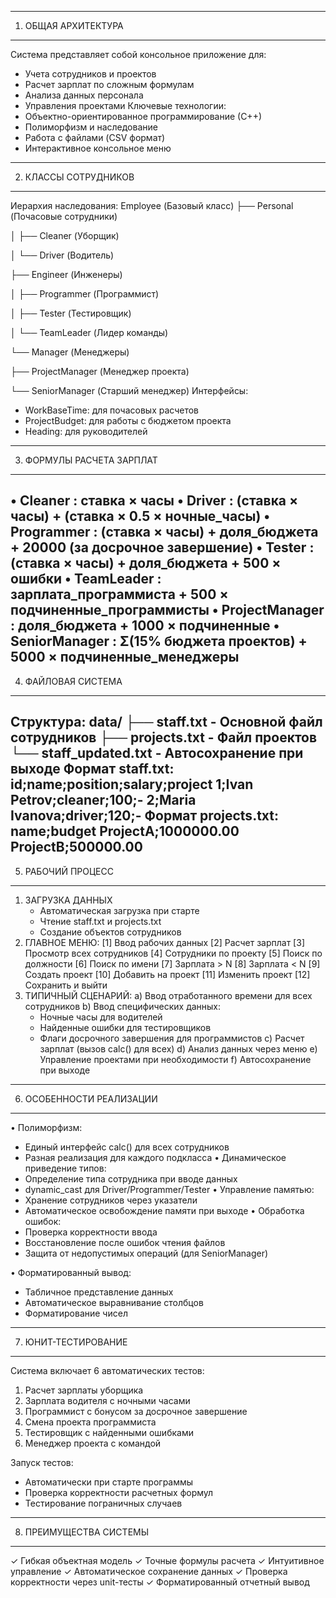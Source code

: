 -----------------
1. ОБЩАЯ АРХИТЕКТУРА
-----------------
Система представляет собой консольное приложение для:
- Учета сотрудников и проектов
- Расчет зарплат по сложным формулам
- Анализа данных персонала
- Управления проектами
Ключевые технологии:
- Объектно-ориентированное программирование (С++)
- Полиморфизм и наследование
- Работа с файлами (CSV формат)
- Интерактивное консольное меню
-----------------
2. КЛАССЫ СОТРУДНИКОВ
-----------------
Иерархия наследования:
Employee (Базовый класс)
├── Personal (Почасовые сотрудники)

│   ├── Cleaner (Уборщик)

│   └── Driver (Водитель)

├── Engineer (Инженеры)

│   ├── Programmer (Программист)

│   ├── Tester (Тестировщик)

│   └── TeamLeader (Лидер команды)

└── Manager (Менеджеры)

├── ProjectManager (Менеджер проекта)
    
└── SeniorManager (Старший менеджер)
Интерфейсы:
- WorkBaseTime: для почасовых расчетов
- ProjectBudget: для работы с бюджетом проекта
- Heading: для руководителей
-----------------
3. ФОРМУЛЫ РАСЧЕТА ЗАРПЛАТ
-----------------
• Cleaner    : ставка × часы
• Driver     : (ставка × часы) + (ставка × 0.5 × ночные_часы)
• Programmer : (ставка × часы) + доля_бюджета + 20000 (за досрочное завершение)
• Tester     : (ставка × часы) + доля_бюджета + 500 × ошибки
• TeamLeader : зарплата_программиста + 500 × подчиненные_программисты
• ProjectManager : доля_бюджета + 1000 × подчиненные
• SeniorManager : Σ(15% бюджета проектов) + 5000 × подчиненные_менеджеры
-----------------
4. ФАЙЛОВАЯ СИСТЕМА
-----------------
Структура:
data/
├── staff.txt          - Основной файл сотрудников
├── projects.txt       - Файл проектов
└── staff_updated.txt  - Автосохранение при выходе
Формат staff.txt:
id;name;position;salary;project
1;Ivan Petrov;cleaner;100;-
2;Maria Ivanova;driver;120;-
Формат projects.txt:
name;budget
ProjectA;1000000.00
ProjectB;500000.00
-----------------
5. РАБОЧИЙ ПРОЦЕСС
-----------------
1. ЗАГРУЗКА ДАННЫХ
   - Автоматическая загрузка при старте
   - Чтение staff.txt и projects.txt
   - Создание объектов сотрудников
2. ГЛАВНОЕ МЕНЮ:
   [1] Ввод рабочих данных
   [2] Расчет зарплат
   [3] Просмотр всех сотрудников
   [4] Сотрудники по проекту
   [5] Поиск по должности
   [6] Поиск по имени
   [7] Зарплата > N
   [8] Зарплата < N
   [9] Создать проект
   [10] Добавить на проект
   [11] Изменить проект
   [12] Сохранить и выйти
3. ТИПИЧНЫЙ СЦЕНАРИЙ:
   a) Ввод отработанного времени для всех сотрудников
   b) Ввод специфических данных:
      - Ночные часы для водителей
      - Найденные ошибки для тестировщиков
      - Флаги досрочного завершения для программистов
   c) Расчет зарплат (вызов calc() для всех)
   d) Анализ данных через меню
   e) Управление проектами при необходимости
   f) Автосохранение при выходе
-----------------
6. ОСОБЕННОСТИ РЕАЛИЗАЦИИ
-----------------
• Полиморфизм:
  - Единый интерфейс calc() для всех сотрудников
  - Разная реализация для каждого подкласса
• Динамическое приведение типов:
  - Определение типа сотрудника при вводе данных
  - dynamic_cast для Driver/Programmer/Tester
• Управление памятью:
  - Хранение сотрудников через указатели
  - Автоматическое освобождение памяти при выходе
• Обработка ошибок:
  - Проверка корректности ввода
  - Восстановление после ошибок чтения файлов
  - Защита от недопустимых операций (для SeniorManager)

• Форматированный вывод:
  - Табличное представление данных
  - Автоматическое выравнивание столбцов
  - Форматирование чисел
-----------------
7. ЮНИТ-ТЕСТИРОВАНИЕ
-----------------
Система включает 6 автоматических тестов:
1. Расчет зарплаты уборщика
2. Зарплата водителя с ночными часами
3. Программист с бонусом за досрочное завершение
4. Смена проекта программиста
5. Тестировщик с найденными ошибками
6. Менеджер проекта с командой

Запуск тестов:
- Автоматически при старте программы
- Проверка корректности расчетных формул
- Тестирование пограничных случаев
-----------------
8. ПРЕИМУЩЕСТВА СИСТЕМЫ
-----------------
✓ Гибкая объектная модель
✓ Точные формулы расчета
✓ Интуитивное управление
✓ Автоматическое сохранение данных
✓ Проверка корректности через unit-тесты
✓ Форматированный отчетный вывод
